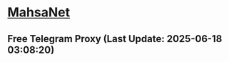 
# [MahsaNet](https://t.me/mahsa_net)
## Free Telegram Proxy (Last Update: 2025-06-18 03:08:20)

    
